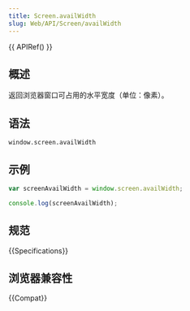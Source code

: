 ```yaml
---
title: Screen.availWidth
slug: Web/API/Screen/availWidth
---
```

{{ APIRef() }}

## 概述

返回浏览器窗口可占用的水平宽度（单位：像素）。

## 语法

```plain
window.screen.availWidth
```

## 示例

```js
var screenAvailWidth = window.screen.availWidth;

console.log(screenAvailWidth);
```

## 规范

{{Specifications}}

## 浏览器兼容性

{{Compat}}
